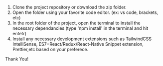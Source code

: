 1. Clone the project repository or download the zip folder.
2. Open the folder using your favorite code editor. (ex: vs code, brackets, etc)
3. In the root folder of the project, open the terminal to install the necessary dependancies (type 'npm install' in the terminal and hit entetr)
4. Install any necessary development extensions such as TailwindCSS IntelliSense, ES7+React/Redux/React-Native Snippet extension, Prettier,etc based on your preferece.


Thank You!
